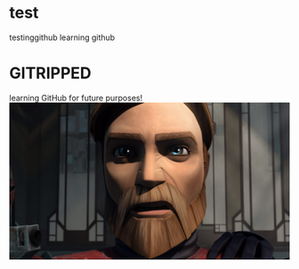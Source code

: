 # test
testinggithub
learning github
# GITRIPPED
learning GitHub for future purposes!
![Revan](https://github.com/Jordanblz/test/blob/main/obi-wan-kenobi_TALL.jpg)
